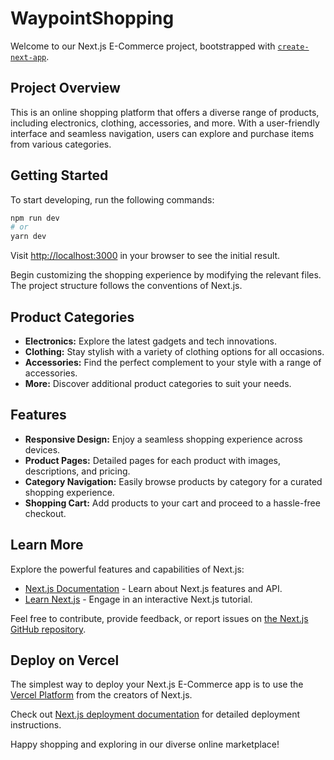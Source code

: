 # WaypointShopping

Welcome to our Next.js E-Commerce project, bootstrapped with [`create-next-app`](https://github.com/vercel/next.js/tree/canary/packages/create-next-app).

## Project Overview

This is an online shopping platform that offers a diverse range of products, including electronics, clothing, accessories, and more. With a user-friendly interface and seamless navigation, users can explore and purchase items from various categories.

## Getting Started

To start developing, run the following commands:

```bash
npm run dev
# or
yarn dev
```

Visit [http://localhost:3000](http://localhost:3000) in your browser to see the initial result.

Begin customizing the shopping experience by modifying the relevant files. The project structure follows the conventions of Next.js.

## Product Categories

- **Electronics:** Explore the latest gadgets and tech innovations.
- **Clothing:** Stay stylish with a variety of clothing options for all occasions.
- **Accessories:** Find the perfect complement to your style with a range of accessories.
- **More:** Discover additional product categories to suit your needs.

## Features

- **Responsive Design:** Enjoy a seamless shopping experience across devices.
- **Product Pages:** Detailed pages for each product with images, descriptions, and pricing.
- **Category Navigation:** Easily browse products by category for a curated shopping experience.
- **Shopping Cart:** Add products to your cart and proceed to a hassle-free checkout.

## Learn More

Explore the powerful features and capabilities of Next.js:

- [Next.js Documentation](https://nextjs.org/docs) - Learn about Next.js features and API.
- [Learn Next.js](https://nextjs.org/learn) - Engage in an interactive Next.js tutorial.

Feel free to contribute, provide feedback, or report issues on [the Next.js GitHub repository](https://github.com/vercel/next.js/).

## Deploy on Vercel

The simplest way to deploy your Next.js E-Commerce app is to use the [Vercel Platform](https://vercel.com/new?utm_medium=default-template&filter=next.js&utm_source=create-next-app&utm_campaign=create-next-app-readme) from the creators of Next.js.

Check out [Next.js deployment documentation](https://nextjs.org/docs/deployment) for detailed deployment instructions.

Happy shopping and exploring in our diverse online marketplace!
